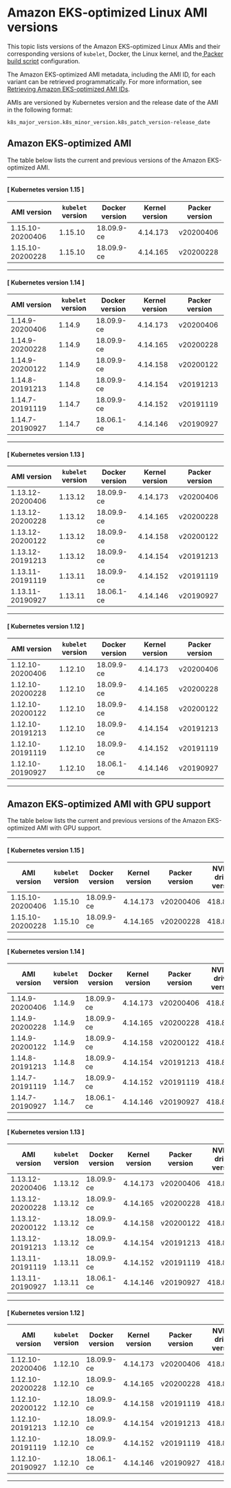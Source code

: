 # Amazon EKS\-optimized Linux AMI versions<a name="eks-linux-ami-versions"></a>

This topic lists versions of the Amazon EKS\-optimized Linux AMIs and their corresponding versions of `kubelet`, Docker, the Linux kernel, and the[ Packer build script](eks-optimized-ami.md#eks-ami-build-scripts) configuration\.

The Amazon EKS\-optimized AMI metadata, including the AMI ID, for each variant can be retrieved programmatically\. For more information, see [Retrieving Amazon EKS\-optimized AMI IDs](retrieve-ami-id.md)\.

AMIs are versioned by Kubernetes version and the release date of the AMI in the following format:

```
k8s_major_version.k8s_minor_version.k8s_patch_version-release_date
```

## Amazon EKS\-optimized AMI<a name="eks-al2-ami-versions"></a>

The table below lists the current and previous versions of the Amazon EKS\-optimized AMI\.

------
#### [ Kubernetes version 1\.15 ]


| AMI version | `kubelet` version | Docker version | Kernel version | Packer version | 
| --- | --- | --- | --- | --- | 
|  1\.15\.10\-20200406  |  1\.15\.10  |  18\.09\.9\-ce  |  4\.14\.173  |  v20200406  | 
|  1\.15\.10\-20200228  |  1\.15\.10  |  18\.09\.9\-ce  |  4\.14\.165  |  v20200228  | 

------
#### [ Kubernetes version 1\.14 ]


| AMI version | `kubelet` version | Docker version | Kernel version | Packer version | 
| --- | --- | --- | --- | --- | 
|  1\.14\.9\-20200406  |  1\.14\.9  |  18\.09\.9\-ce  |  4\.14\.173  |  v20200406  | 
|  1\.14\.9\-20200228  |  1\.14\.9  |  18\.09\.9\-ce  |  4\.14\.165  |  v20200228  | 
|  1\.14\.9\-20200122  |  1\.14\.9  |  18\.09\.9\-ce  |  4\.14\.158  |  v20200122  | 
|  1\.14\.8\-20191213  |  1\.14\.8  |  18\.09\.9\-ce  |  4\.14\.154  |  v20191213  | 
| 1\.14\.7\-20191119 | 1\.14\.7 | 18\.09\.9\-ce | 4\.14\.152 | v20191119 | 
| 1\.14\.7\-20190927 | 1\.14\.7 | 18\.06\.1\-ce | 4\.14\.146 | v20190927 | 

------
#### [ Kubernetes version 1\.13 ]


| AMI version | `kubelet` version | Docker version | Kernel version | Packer version | 
| --- | --- | --- | --- | --- | 
|  1\.13\.12\-20200406  |  1\.13\.12  |  18\.09\.9\-ce  |  4\.14\.173  |  v20200406  | 
|  1\.13\.12\-20200228  |  1\.13\.12  |  18\.09\.9\-ce  |  4\.14\.165  |  v20200228  | 
|  1\.13\.12\-20200122  |  1\.13\.12  |  18\.09\.9\-ce  |  4\.14\.158  |  v20200122  | 
|  1\.13\.12\-20191213  |  1\.13\.12  |  18\.09\.9\-ce  |  4\.14\.154  |  v20191213  | 
| 1\.13\.11\-20191119 | 1\.13\.11 | 18\.09\.9\-ce | 4\.14\.152 | v20191119 | 
| 1\.13\.11\-20190927 | 1\.13\.11 | 18\.06\.1\-ce | 4\.14\.146 | v20190927 | 

------
#### [ Kubernetes version 1\.12 ]


| AMI version | `kubelet` version | Docker version | Kernel version | Packer version | 
| --- | --- | --- | --- | --- | 
|  1\.12\.10\-20200406  |  1\.12\.10  |  18\.09\.9\-ce  |  4\.14\.173  |  v20200406  | 
|  1\.12\.10\-20200228  |  1\.12\.10  |  18\.09\.9\-ce  |  4\.14\.165  |  v20200228  | 
|  1\.12\.10\-20200122  |  1\.12\.10  |  18\.09\.9\-ce  |  4\.14\.158  |  v20200122  | 
|  1\.12\.10\-20191213  |  1\.12\.10  |  18\.09\.9\-ce  |  4\.14\.154  |  v20191213  | 
| 1\.12\.10\-20191119 | 1\.12\.10 | 18\.09\.9\-ce | 4\.14\.152 | v20191119 | 
| 1\.12\.10\-20190927 | 1\.12\.10 | 18\.06\.1\-ce | 4\.14\.146 | v20190927 | 

------

## Amazon EKS\-optimized AMI with GPU support<a name="eks-gpu-ami-versions"></a>

The table below lists the current and previous versions of the Amazon EKS\-optimized AMI with GPU support\.

------
#### [ Kubernetes version 1\.15 ]


| AMI version | `kubelet` version | Docker version | Kernel version | Packer version | NVIDIA driver version | 
| --- | --- | --- | --- | --- | --- | 
|  1\.15\.10\-20200406  |  1\.15\.10  |  18\.09\.9\-ce  |  4\.14\.173  |  v20200406  |  418\.87\.00  | 
|  1\.15\.10\-20200228  |  1\.15\.10  |  18\.09\.9\-ce  |  4\.14\.165  |  v20200228  |  418\.87\.00  | 

------
#### [ Kubernetes version 1\.14 ]


| AMI version | `kubelet` version | Docker version | Kernel version | Packer version | NVIDIA driver version | 
| --- | --- | --- | --- | --- | --- | 
|  1\.14\.9\-20200406  |  1\.14\.9  |  18\.09\.9\-ce  |  4\.14\.173  |  v20200406  |  418\.87\.00  | 
|  1\.14\.9\-20200228  |  1\.14\.9  |  18\.09\.9\-ce  |  4\.14\.165  |  v20200228  |  418\.87\.00  | 
|  1\.14\.9\-20200122  |  1\.14\.9  |  18\.09\.9\-ce  |  4\.14\.158  |  v20200122  |  418\.87\.00  | 
|  1\.14\.8\-20191213  |  1\.14\.8  |  18\.09\.9\-ce  |  4\.14\.154  |  v20191213  |  418\.87\.00  | 
| 1\.14\.7\-20191119 | 1\.14\.7 | 18\.09\.9\-ce | 4\.14\.152 | v20191119 | 418\.87\.00 | 
| 1\.14\.7\-20190927 | 1\.14\.7 | 18\.06\.1\-ce | 4\.14\.146 | v20190927 | 418\.87\.00 | 

------
#### [ Kubernetes version 1\.13 ]


| AMI version | `kubelet` version | Docker version | Kernel version | Packer version | NVIDIA driver version | 
| --- | --- | --- | --- | --- | --- | 
|  1\.13\.12\-20200406  |  1\.13\.12  |  18\.09\.9\-ce  |  4\.14\.173  |  v20200406  |  418\.87\.00  | 
|  1\.13\.12\-20200228  |  1\.13\.12  |  18\.09\.9\-ce  |  4\.14\.165  |  v20200228  |  418\.87\.00  | 
|  1\.13\.12\-20200122  |  1\.13\.12  |  18\.09\.9\-ce  |  4\.14\.158  |  v20200122  |  418\.87\.00  | 
|  1\.13\.12\-20191213  |  1\.13\.12  |  18\.09\.9\-ce  |  4\.14\.154  |  v20191213  |  418\.87\.00  | 
| 1\.13\.11\-20191119 | 1\.13\.11 | 18\.09\.9\-ce | 4\.14\.152 | v20191119 | 418\.87\.00 | 
| 1\.13\.11\-20190927 | 1\.13\.11 | 18\.06\.1\-ce | 4\.14\.146 | v20190927 | 418\.87\.00 | 

------
#### [ Kubernetes version 1\.12 ]


| AMI version | `kubelet` version | Docker version | Kernel version | Packer version | NVIDIA driver version | 
| --- | --- | --- | --- | --- | --- | 
|  1\.12\.10\-20200406  |  1\.12\.10  |  18\.09\.9\-ce  |  4\.14\.173  |  v20200406  |  418\.87\.00  | 
|  1\.12\.10\-20200228  |  1\.12\.10  |  18\.09\.9\-ce  |  4\.14\.165  |  v20200228  |  418\.87\.00  | 
|  1\.12\.10\-20200122  |  1\.12\.10  |  18\.09\.9\-ce  |  4\.14\.158  |  v20191119  |  418\.87\.00  | 
|  1\.12\.10\-20191213  |  1\.12\.10  |  18\.09\.9\-ce  |  4\.14\.154  |  v20191213  |  418\.87\.00  | 
| 1\.12\.10\-20191119 | 1\.12\.10 | 18\.09\.9\-ce | 4\.14\.152 | v20191119 | 418\.87\.00 | 
| 1\.12\.10\-20190927 | 1\.12\.10 | 18\.06\.1\-ce | 4\.14\.146 | v20190927 | 418\.87\.00 | 

------